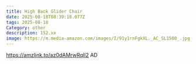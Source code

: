 ```yaml
---
title: High Back Glider Chair
date: 2025-08-18T08:39:18.077Z
tags: 2025-08-18
Category: other
description: 152.xx
image: https://m.media-amazon.com/images/I/91y1rnFgkXL._AC_SL1500_.jpg
---
```

https://amzlink.to/az0dAMrwRqIl2
AD
